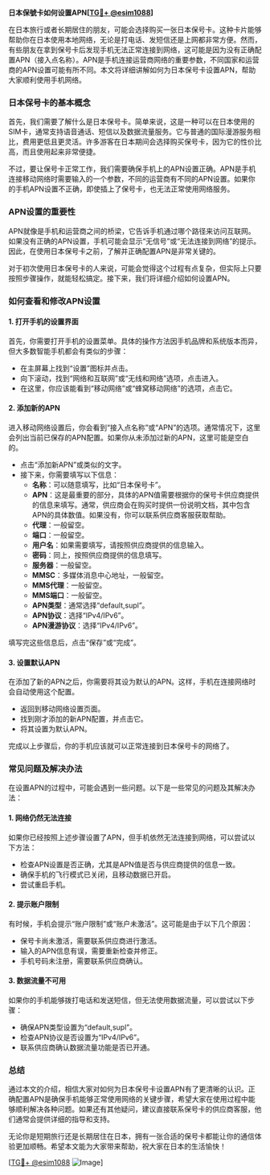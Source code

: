 **日本保號卡如何设置APN[[TG💪+ @esim1088](https://t.me/s/esim1088)]**

在日本旅行或者长期居住的朋友，可能会选择购买一张日本保号卡。这种卡片能够帮助你在日本使用本地网络，无论是打电话、发短信还是上网都非常方便。然而，有些朋友在拿到保号卡后发现手机无法正常连接到网络，这可能是因为没有正确配置APN（接入点名称）。APN是手机连接运营商网络的重要参数，不同国家和运营商的APN设置可能有所不同。本文将详细讲解如何为日本保号卡设置APN，帮助大家顺利使用手机网络。

### 日本保号卡的基本概念

首先，我们需要了解什么是日本保号卡。简单来说，这是一种可以在日本使用的SIM卡，通常支持语音通话、短信以及数据流量服务。它与普通的国际漫游服务相比，费用更低且更灵活。许多游客在日本期间会选择购买保号卡，因为它的性价比高，而且使用起来非常便捷。

不过，要让保号卡正常工作，我们需要确保手机上的APN设置正确。APN是手机连接移动网络时需要输入的一个参数，不同的运营商有不同的APN设置。如果你的手机APN设置不正确，即使插上了保号卡，也无法正常使用网络服务。

### APN设置的重要性

APN就像是手机和运营商之间的桥梁，它告诉手机通过哪个路径来访问互联网。如果没有正确的APN设置，手机可能会显示“无信号”或“无法连接到网络”的提示。因此，在使用日本保号卡之前，了解并正确配置APN是非常关键的。

对于初次使用日本保号卡的人来说，可能会觉得这个过程有点复杂，但实际上只要按照步骤操作，就能轻松搞定。接下来，我们将详细介绍如何设置APN。

### 如何查看和修改APN设置

#### 1. 打开手机的设置界面

首先，你需要打开手机的设置菜单。具体的操作方法因手机品牌和系统版本而异，但大多数智能手机都会有类似的步骤：

- 在主屏幕上找到“设置”图标并点击。
- 向下滚动，找到“网络和互联网”或“无线和网络”选项，点击进入。
- 在这里，你应该能看到“移动网络”或“蜂窝移动网络”的选项，点击它。

#### 2. 添加新的APN

进入移动网络设置后，你会看到“接入点名称”或“APN”的选项。通常情况下，这里会列出当前已保存的APN配置。如果你从未添加过新的APN，这里可能是空白的。

- 点击“添加新APN”或类似的文字。
- 接下来，你需要填写以下信息：
  - **名称**：可以随意填写，比如“日本保号卡”。
  - **APN**：这是最重要的部分，具体的APN值需要根据你的保号卡供应商提供的信息来填写。通常，供应商会在购买时提供一份说明文档，其中包含APN的具体数值。如果没有，你可以联系供应商客服获取帮助。
  - **代理**：一般留空。
  - **端口**：一般留空。
  - **用户名**：如果需要填写，请按照供应商提供的信息输入。
  - **密码**：同上，按照供应商提供的信息填写。
  - **服务器**：一般留空。
  - **MMSC**：多媒体消息中心地址，一般留空。
  - **MMS代理**：一般留空。
  - **MMS端口**：一般留空。
  - **APN类型**：通常选择“default,supl”。
  - **APN协议**：选择“IPv4/IPv6”。
  - **APN漫游协议**：选择“IPv4/IPv6”。

填写完这些信息后，点击“保存”或“完成”。

#### 3. 设置默认APN

在添加了新的APN之后，你需要将其设为默认的APN。这样，手机在连接网络时会自动使用这个配置。

- 返回到移动网络设置页面。
- 找到刚才添加的新APN配置，并点击它。
- 将其设置为默认APN。

完成以上步骤后，你的手机应该就可以正常连接到日本保号卡的网络了。

### 常见问题及解决办法

在设置APN的过程中，可能会遇到一些问题。以下是一些常见的问题及其解决办法：

#### 1. 网络仍然无法连接

如果你已经按照上述步骤设置了APN，但手机依然无法连接到网络，可以尝试以下方法：

- 检查APN设置是否正确，尤其是APN值是否与供应商提供的信息一致。
- 确保手机的飞行模式已关闭，且移动数据已开启。
- 尝试重启手机。

#### 2. 提示账户限制

有时候，手机会提示“账户限制”或“账户未激活”。这可能是由于以下几个原因：

- 保号卡尚未激活，需要联系供应商进行激活。
- 输入的APN信息有误，需要重新检查并修正。
- 手机号码未注册，需要联系供应商确认。

#### 3. 数据流量不可用

如果你的手机能够拨打电话和发送短信，但无法使用数据流量，可以尝试以下步骤：

- 确保APN类型设置为“default,supl”。
- 检查APN协议是否设置为“IPv4/IPv6”。
- 联系供应商确认数据流量功能是否已开通。

### 总结

通过本文的介绍，相信大家对如何为日本保号卡设置APN有了更清晰的认识。正确配置APN是确保手机能够正常使用网络的关键步骤，希望大家在使用过程中能够顺利解决各种问题。如果还有其他疑问，建议直接联系保号卡的供应商客服，他们通常会提供详细的指导和支持。

无论你是短期旅行还是长期居住在日本，拥有一张合适的保号卡都能让你的通信体验更加顺畅。希望本文能为大家带来帮助，祝大家在日本的生活愉快！

[[TG💪+ @esim1088](https://t.me/s/esim1088) ![Image](https://i.postimg.cc/4NQfJmqS/Snipaste-2025-05-13-00-14-12.png)]